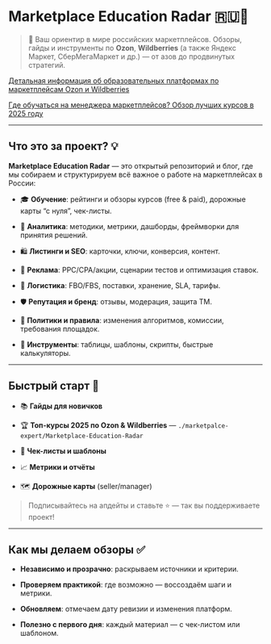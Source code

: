 
# Marketplace Education Radar 🇷🇺📡

> 🎯 Ваш ориентир в мире российских маркетплейсов. Обзоры, гайды и инструменты по **Ozon**, **Wildberries** (а также Яндекс Маркет, СберМегаМаркет и др.) — от азов до продвинутых стратегий.

[Детальная информация об образовательных платформах по маркетплейсам Ozon и Wildberries](https://github.com/marketpalce-expert/Marketplace-Education-Radar)

[Где обучаться на менеджера маркетплейсов? Обзор лучших курсов в 2025 году](https://github.com/marketpalce-expert/Marketplace-Manager-Courses)

----------

## Что это за проект? 💡

**Marketplace Education Radar** — это открытый репозиторий и блог, где мы собираем и структурируем всё важное о работе на маркетплейсах в России:

-   🎓 **Обучение**: рейтинги и обзоры курсов (free & paid), дорожные карты “с нуля”, чек-листы.
    
-   🔎 **Аналитика**: методики, метрики, дашборды, фреймворки для принятия решений.
    
-   🛍️ **Листинги и SEO**: карточки, ключи, конверсия, контент.
    
-   💸 **Реклама**: PPC/CPA/акции, сценарии тестов и оптимизация ставок.
    
-   🚚 **Логистика**: FBO/FBS, поставки, хранение, SLA, тарифы.
    
-   🛡️ **Репутация и бренд**: отзывы, модерация, защита ТМ.
    
-   📜 **Политики и правила**: изменения алгоритмов, комиссии, требования площадок.
    
-   🧰 **Инструменты**: таблицы, шаблоны, скрипты, быстрые калькуляторы.
    

----------

## Быстрый старт 🚀

-   📚 **Гайды для новичков**
    
-   🏆 **Топ-курсы 2025 по Ozon & Wildberries** — `./marketpalce-expert/Marketplace-Education-Radar`
    
-   🧪 **Чек-листы и шаблоны**
    
-   📈 **Метрики и отчёты**
    
-   🗺️ **Дорожные карты** (seller/manager)
    

> Подписывайтесь на апдейты и ставьте ⭐ — так вы поддерживаете проект!

----------

## Как мы делаем обзоры ✅

-   **Независимо и прозрачно**: раскрываем источники и критерии.
    
-   **Проверяем практикой**: где возможно — воссоздаём шаги и метрики.
    
-   **Обновляем**: отмечаем дату ревизии и изменения платформ.
    
-   **Полезно с первого дня**: каждый материал — с чек-листом или шаблоном.

